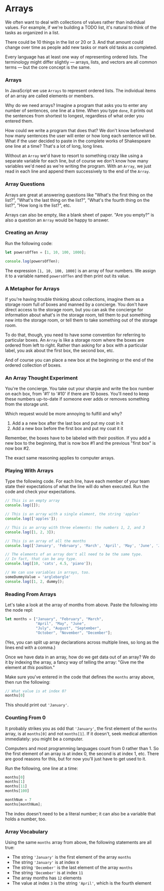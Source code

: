 # Arrays

We often want to deal with collections of values rather than individual values. For example, if we're building a TODO list, it's natural to think of the tasks as organized in a list.

There could be 10 things in the list or 20 or 3. And that amount could change over time as people add new tasks or mark old tasks as completed.

Every language has at least one way of representing ordered lists. The terminology might differ slightly — arrays, lists, and vectors are all common terms — but the core concept is the same.

### Arrays

In JavaScript we use `Arrays` to represent ordered lists. The individual items of an array are called elements or members.

Why do we need arrays? Imagine a program that asks you to enter any number of sentences, one line at a time. When you type `done`, it prints out the sentences from shortest to longest, regardless of what order you entered them.

How could we write a program that does that? We don't know beforehand how many sentences the user will enter or how long each sentence will be. What if the user decided to paste in the complete works of Shakespeare one line at a time? That's a lot of long, long lines.

Without an `Array` we'd have to resort to something crazy like using a separate variable for each line, but of course we don't know how many variables we'd need as we're writing the program. With an `Array`, we just read in each line and append them successively to the end of the `Array`.

### Array Questions

Arrays are great at answering questions like "What's the first thing on the list?", "What's the last thing on the list?", "What's the fourth thing on the list?", "How long is the list?", etc.

Arrays can also be empty, like a blank sheet of paper. "Are you empty?" is also a question an `Array` would be happy to answer.

### Creating an Array

Run the following code:

```javascript
let powersOfTen = [1, 10, 100, 1000];

console.log(powersOfTen);
```

The expression `[1, 10, 100, 1000]` is an array of four numbers. We assign it to a variable named `powersOfTen` and then print out its value.

### A Metaphor for Arrays

If you're having trouble thinking about collections, imagine them as a storage room full of boxes and manned by a concierge. You don't have direct access to the storage room, but you can ask the concierge for information about what's in the storage room, tell them to put something new into the storage room, or tell them to take something out of the storage room.

To do that, though, you need to have some convention for referring to particular boxes. An `Array` is like a storage room where the boxes are ordered from left to right. Rather than asking for a box with a particular label, you ask about the first box, the second box, etc.

And of course you can place a new box at the beginning or the end of the ordered collection of boxes.

### An Array Thought Experiment

You're the concierge. You take out your sharpie and write the box number on each box, from '#1' to '#10' if there are 10 boxes. You'll need to keep these numbers up-to-date if someone ever adds or removes something from the storage unit.

Which request would be more annoying to fulfill and why?

1. Add a a new box after the last box and put my coat in it
1. Add a new box before the first box and put my coat it it

Remember, the boxes have to be labeled with their position. If you add a new box to the beginning, that is now box #1 and the previous "first box" is now box #2.

The exact same reasoning applies to computer arrays.

### Playing With Arrays

Type the following code. For each line, have each member of your team state their expectations of what the line will do when executed. Run the code and check your expectations.

```javascript
// This is an empty array
console.log([]);

// This is an array with a single element, the string 'apples'
console.log(['apples']);

// This is an array with three elements: the numbers 1, 2, and 3
console.log([1, 2, 3]);

// This is an array of all the months
console.log(['January', 'February', 'March', 'April', 'May', 'June', 'July', 'August', 'September', 'November', 'December']);

// The elements of an array don't all need to be the same type.
// In fact, that can be any type.
console.log([10, 'cats', 4.5, 'piano']);

// We can use variables in arrays, too.
someDummyValue = 'arglebargle'
console.log([1, 2, dummy]);
```

### Reading From Arrays

Let's take a look at the array of months from above. Paste the following into the node repl:

```javascript
let months = ["January", "February", "March",
              "April", "May", "June",
              "July", "August", "September",
              "October", "November", "December"];
```

(Yes, you can split up array declarations across multiple lines, so long as the lines end with a comma.)

Once we have data in an array, how do we get data out of an array? We do it by indexing the array, a fancy way of telling the array: "Give me the element at _this_ position."

Make sure you've entered in the code that defines the `months` array above, then run the following:

```javascript
// What value is at index 0?
months[0]
```

This should print out `'January'`.

### Counting From 0

It probably strikes you as odd that `'January'`, the first element of the `months` array, is at `months[0]` and not `months[1]`. If it doesn't, seek medical attention immediately: you might be a computer.

Computers and most programming languages count from 0 rather than 1. So the first element of an array is at index 0, the second is at index 1, etc. There are good reasons for this, but for now you'll just have to get used to it.

Run the following, one line at a time:

```javascript
months[0]
months[1]
months[11]
months[100]

monthNum = 7
months[monthNum];
```

The index doesn't need to be a literal number; it can also be a variable that holds a number, too.

### Array Vocabulary

Using the same `months` array from above, the following statements are all true:


- The string `'January'` is the first element of the array `months`
- The string `'January'` is at index `0`
- The string `'December'` is the last element of the array `months`
- The string `'December'` is at index `11`
- The array months has `12` elements
- The value at index `3` is the string `'April'`, which is the fourth element
